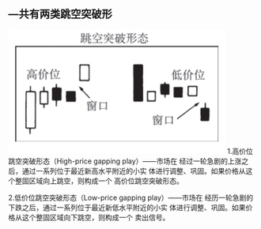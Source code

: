 ## —共有两类跳空突破形

![](./img/19.png)
1.高价位跳空突破形态（High-price gapping play）——市场在
经过一轮急剧的上涨之后，通过一系列位于最近新高水平附近的小实
体进行调整、巩固。如果价格从这个整固区域向上跳空，则构成一个
高价位跳空突破形态。


2.低价位跳空突破形态（Low-price gapping play）——市场在
经历一轮急剧的下跌之后，通过一系列位于最近新低水平附近的小实
体进行调整、巩固。如果价格从这个整固区域向下跳空，则构成一个
卖出信号。